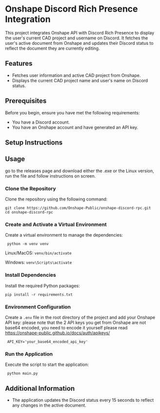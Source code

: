 # Onshape Discord Rich Presence Integration

This project integrates Onshape API with Discord Rich Presence to display the user's current CAD project and username on Discord. It fetches the user's active document from Onshape and updates their Discord status to reflect the document they are currently editing.

## Features

- Fetches user information and active CAD project from Onshape.
- Displays the current CAD project name and user's name on Discord status.

## Prerequisites

Before you begin, ensure you have met the following requirements:
- You have a Discord account.
- You have an Onshape account and have generated an API key.

## Setup Instructions

## Usage
go to the releases page and download either the .exe or the Linux version, run the file and follow instructions on screen. 

### Clone the Repository

Clone the repository using the following command:

```git clone https://github.com/Onshape-Public/onshape-discord-rpc.git``` \
```cd onshape-discord-rpc```


### Create and Activate a Virtual Environment

Create a virtual environment to manage the dependencies:
	
``` python -m venv venv```

Linux/MacOS:
```venv/bin/activate ```

Windows:
```venv\Scripts\activate ```


### Install Dependencies

Install the required Python packages:

```pip install -r requirements.txt```


### Environment Configuration

Create a `.env` file in the root directory of the project and add your 
Onshape API key:
please note that the 2 API keys you get from Onshape are not base64 encoded, you need to encode it yourself please read
https://onshape-public.github.io/docs/auth/apikeys/

``` API_KEY='your_base64_encoded_api_key'```


### Run the Application

Execute the script to start the application:

``` python main.py```


## Additional Information

- The application updates the Discord status every 15 seconds to reflect any changes in the active document.

